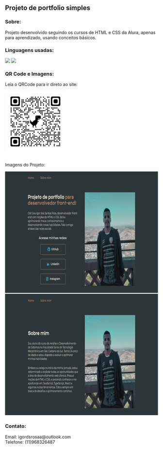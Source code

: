## Projeto de portfolio simples
### Sobre:
Projeto desenvolvido seguindo os cursos de HTML e CSS da Alura, apenas para aprendizado, usando conceitos básicos.

### Linguagens usadas:
<div style="display: inline_block">
  <img height="30px" src="https://img.shields.io/badge/HTML5-E34F26?style=for-the-badge&logo=html5&logoColor=white"/>
  <img height="30px" src="https://img.shields.io/badge/CSS3-1572B6?style=for-the-badge&logo=css3&logoColor=white"/>
</div>

### QR Code e Imagens:

  Leia o QRCode para ir direto ao site:
<div>
   <img height="200px" src="assets/QRCode.png"/>
</div><br>

  Imagens do Projeto:
  <div>
    <img height="400px" src="assets/Home.png"/>
    <img height="400px" src="assets/Sobre-mim.png"/>
  </div>
  
### Contato:
<div>
Email: igordsrosaa@outlook.com<br>
Telefone: (11)968326487
</div>

          

